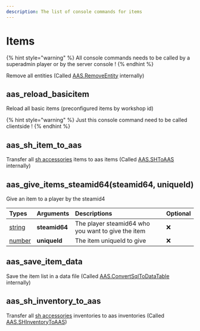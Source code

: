 ```yaml
---
description: The list of console commands for items
---
```


# Items

{% hint style="warning" %}
All console commands needs to be called by a superadmin player or by the server console !
{% endhint %}

Remove all entities \(Called [AAS.RemoveEntity](../server-functions/entities-saving.md) internally\)

## aas\_reload\_basicitem

Reload all basic items \(preconfigured items by workshop id\)

{% hint style="warning" %}
Just this console command need to be called clientside !
{% endhint %}

## aas_sh_item_to_aas

Transfer all [sh accessories](https://www.gmodstore.com/market/view/sh-accessories-darkrp) items to aas items (Called [AAS.SHToAAS](../client-functions/items.md) internally)

## aas\_give\_items\_steamid64\(steamid64, uniqueId\)

Give an item to a player by the steamid4

| Types | Arguments | Descriptions | Optional |
| :--- | :--- | :--- | :--- |
| [string](https://www.lua.org/pil/2.4.html) | **steamid64** | The player steamid64 who you want to give the item | ❌ |
| [number](https://www.lua.org/pil/2.3.html) | **uniqueId** | The item uniqueId to give | ❌ |

## aas\_save\_item\_data

Save the item list in a data file (Called [AAS.ConvertSqlToDataTable](../server-functions/utils.md) internally)

## aas_sh_inventory_to_aas

Transfer all [sh accessories](https://www.gmodstore.com/market/view/sh-accessories-darkrp) inventories to aas inventories (Called [AAS.SHInventoryToAAS](../server-functions/player-saving.md))